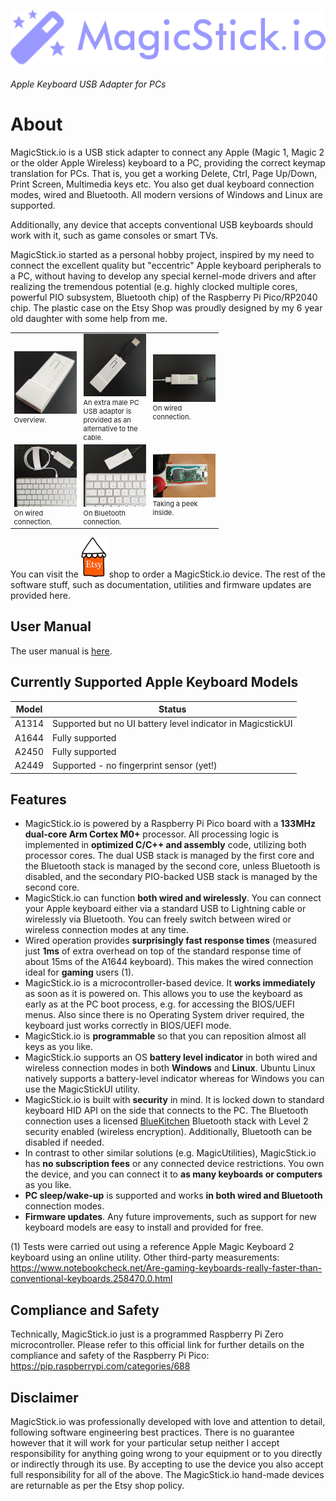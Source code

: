 ![magicstick-logo](docs/magicstick-logo.png)
###### Apple Keyboard USB Adapter for PCs

# About

MagicStick.io is a USB stick adapter to connect any Apple (Magic 1, Magic 2 or the older Apple Wireless) keyboard to a PC, providing the correct keymap translation for PCs. That is, you get a working Delete, Ctrl, Page Up/Down, Print Screen, Multimedia keys etc. You also get dual keyboard connection modes, wired and Bluetooth. All modern versions of Windows and Linux are supported.

Additionally, any device that accepts conventional USB keyboards should work with it, such as game consoles or smart TVs.

MagicStick.io started as a personal hobby project, inspired by my need to connect the excellent quality but "eccentric" Apple keyboard peripherals to a PC, without having to develop any special kernel-mode drivers and after realizing the tremendous potential (e.g. highly clocked multiple cores, powerful PIO subsystem, Bluetooth chip) of the Raspberry Pi Pico/RP2040 chip. The plastic case on the Etsy Shop was proudly designed by my 6 year old daughter with some help from me.
  
<table style="font-size: 11px;word-wrap: break-word; border:none;">
<body>
  <tr>
    <td style="width:100px; border:none;">
    <a href="docs/6.png"><img src="docs/6_tn.png" alt=""></a>
    </br>
    Overview.
    </td>
    <td style="width:100px; border:none;">
    <a href="docs/8.png"><img src="docs/8_tn.png" alt=""></a>
    </br>
    An extra male PC USB adaptor is provided as an alternative to the cable.
    </td>
    <td style="width:100px; border:none;">
    <a href="docs/10.png"><img src="docs/10_tn.png" alt=""></a>
    </br>
    On wired connection.
    </td>
  </tr>
  <tr>
    <td style="width:100px; border:none;">
    <a href="docs/11.png"><img src="docs/11_tn.png" alt=""></a>
    </br>
    On wired connection.
    </td>
    <td style="width:100px; border:none;">
    <a href="docs/12.png"><img src="docs/12_tn.png" alt=""></a>
    </br>
    On Bluetooth connection.
    </td>    
    <td style="width:100px; border:none;">
    <a href="docs/9.png"><img src="docs/9_tn.png" alt=""></a>
    </br>
    Taking a peek inside.
    </td>
  </tr>
  </body>
</table>

You can visit the [![magicstick-logo](docs/etsy.png)](https://www.etsy.com/your/shops/MagicStickIO) shop to order a MagicStick.io device. The rest of the software stuff, such as documentation, utilities and firmware updates are provided here.

## User Manual

The user manual is [here](docs/README.md).

## Currently Supported Apple Keyboard Models

| Model | Status |
| -------- | ------- |
| A1314 | Supported but no UI battery level indicator in MagicstickUI |
| A1644 | Fully supported |
| A2450 | Fully supported |
| A2449 | Supported - no fingerprint sensor (yet!) |

## Features

- MagicStick.io is powered by a Raspberry Pi Pico board with a **133MHz dual-core Arm Cortex M0+** processor. All processing logic is implemented in **optimized C/C++ and assembly** code, utilizing both processor cores. The dual USB stack is managed by the first core and the Bluetooth stack is managed by the second core, unless Bluetooth is disabled, and the secondary PIO-backed USB stack is managed by the second core.
- MagicStick.io can function **both wired and wirelessly**. You can connect your Apple keyboard either via a standard USB to Lightning cable or wirelessly via Bluetooth. You can freely switch between wired or wireless connection modes at any time.
- Wired operation provides **surprisingly fast response times** (measured just **1ms** of extra overhead on top of the standard response time of about 15ms of the A1644 keyboard). This makes the wired connection ideal for **gaming** users (1).
- MagicStick.io is a microcontroller-based device. It **works immediately** as soon as it is powered on. This allows you to use the keyboard as early as at the PC boot process, e.g. for accessing the BIOS/UEFI menus. Also since there is no Operating System driver required, the keyboard just works correctly in BIOS/UEFI mode.
- MagicStick.io is **programmable** so that you can reposition almost all keys as you like.
- MagicStick.io supports an OS **battery level indicator** in both wired and wireless connection modes in both **Windows** and **Linux**. Ubuntu Linux natively supports a battery-level indicator whereas for Windows you can use the MagicStickUI utility.
- MagicStick.io is built with **security** in mind. It is locked down to standard keyboard HID API on the side that connects to the PC. The Bluetooth connection uses a licensed [BlueKitchen](https://bluekitchen-gmbh.com/) Bluetooth stack with Level 2 security enabled (wireless encryption). Additionally, Bluetooth can be disabled if needed.
- In contrast to other similar solutions (e.g. MagicUtilities), MagicStick.io has **no subscription fees** or any connected device restrictions. You own the device, and you can connect it to **as many keyboards or computers** as you like.
- **PC sleep/wake-up** is supported and works **in both wired and Bluetooth** connection modes.
- **Firmware updates**. Any future improvements, such as support for new keyboard models are easy to install and provided for free.

(1) Tests were carried out using a reference Apple Magic Keyboard 2 keyboard using an online utility. Other third-party measurements: https://www.notebookcheck.net/Are-gaming-keyboards-really-faster-than-conventional-keyboards.258470.0.html

## Compliance and Safety

Technically, MagicStick.io just is a programmed Raspberry Pi Zero microcontroller. Please refer to this official link for further details on the compliance and safety of the Raspberry Pi Pico: https://pip.raspberrypi.com/categories/688

## Disclaimer

MagicStick.io was professionally developed with love and attention to detail, following software engineering best practices. There is no guarantee however that it will work for your particular setup neither I accept responsibility for anything going wrong to your equipment or to you directly or indirectly through its use. By accepting to use the device you also accept full responsibility for all of the above. The MagicStick.io hand-made devices are returnable as per the Etsy shop policy.


 







